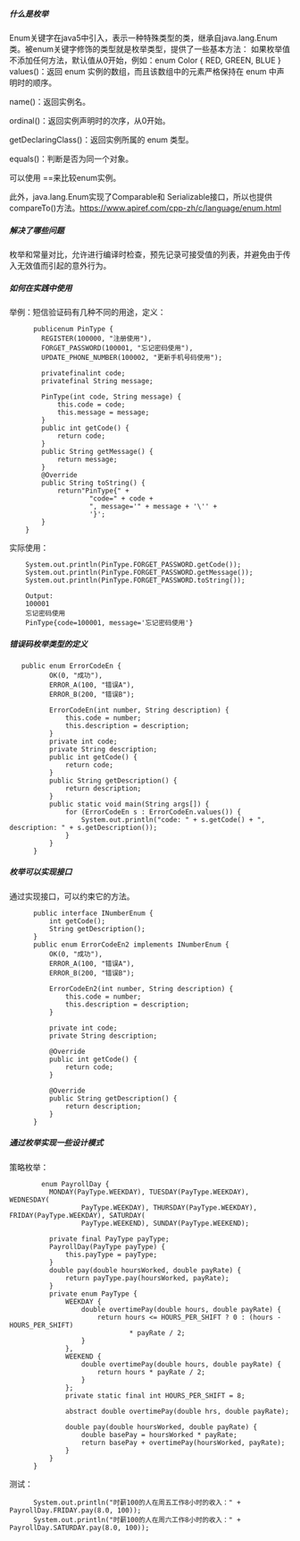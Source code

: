 ##### 什么是枚举
Enum关键字在java5中引入，表示一种特殊类型的类，继承自java.lang.Enum类。被enum关键字修饰的类型就是枚举类型，提供了一些基本方法：
如果枚举值不添加任何方法，默认值从0开始，例如：enum Color { RED, GREEN, BLUE }
values()：返回 enum 实例的数组，而且该数组中的元素严格保持在 enum 中声明时的顺序。

name()：返回实例名。

ordinal()：返回实例声明时的次序，从0开始。

getDeclaringClass()：返回实例所属的 enum 类型。

equals()：判断是否为同一个对象。

可以使用 ==来比较enum实例。

此外，java.lang.Enum实现了Comparable和 Serializable接口，所以也提供 compareTo()方法。https://www.apiref.com/cpp-zh/c/language/enum.html
##### 解决了哪些问题
枚举和常量对比，允许进行编译时检查，预先记录可接受值的列表，并避免由于传入无效值而引起的意外行为。

##### 如何在实践中使用
举例：短信验证码有几种不同的用途，定义：

          publicenum PinType {
            REGISTER(100000, "注册使用"),
            FORGET_PASSWORD(100001, "忘记密码使用"),
            UPDATE_PHONE_NUMBER(100002, "更新手机号码使用");

            privatefinalint code;
            privatefinal String message;

            PinType(int code, String message) {
                this.code = code;
                this.message = message;
            }
            public int getCode() {
                return code;
            }
            public String getMessage() {
                return message;
            }
            @Override
            public String toString() {
                return"PinType{" +
                        "code=" + code +
                        ", message='" + message + '\'' +
                        '}';
            }
        }
实际使用：

        System.out.println(PinType.FORGET_PASSWORD.getCode());
        System.out.println(PinType.FORGET_PASSWORD.getMessage());
        System.out.println(PinType.FORGET_PASSWORD.toString());
        
        Output:
        100001
        忘记密码使用
        PinType{code=100001, message='忘记密码使用'}
##### 错误码枚举类型的定义

       public enum ErrorCodeEn {
              OK(0, "成功"),
              ERROR_A(100, "错误A"),
              ERROR_B(200, "错误B");

              ErrorCodeEn(int number, String description) {
                  this.code = number;
                  this.description = description;
              }
              private int code;
              private String description;
              public int getCode() {
                  return code;
              }
              public String getDescription() {
                  return description;
              }
              public static void main(String args[]) {
                  for (ErrorCodeEn s : ErrorCodeEn.values()) {
                      System.out.println("code: " + s.getCode() + ", description: " + s.getDescription());
                  }
              }
          }
##### 枚举可以实现接口
通过实现接口，可以约束它的方法。

          public interface INumberEnum {
              int getCode();
              String getDescription();
          }
          public enum ErrorCodeEn2 implements INumberEnum {
              OK(0, "成功"),
              ERROR_A(100, "错误A"),
              ERROR_B(200, "错误B");

              ErrorCodeEn2(int number, String description) {
                  this.code = number;
                  this.description = description;
              }

              private int code;
              private String description;

              @Override
              public int getCode() {
                  return code;
              }

              @Override
              public String getDescription() {
                  return description;
              }
          }
##### 通过枚举实现一些设计模式
策略枚举：

            enum PayrollDay {
              MONDAY(PayType.WEEKDAY), TUESDAY(PayType.WEEKDAY), WEDNESDAY(
                      PayType.WEEKDAY), THURSDAY(PayType.WEEKDAY), FRIDAY(PayType.WEEKDAY), SATURDAY(
                      PayType.WEEKEND), SUNDAY(PayType.WEEKEND);

              private final PayType payType;
              PayrollDay(PayType payType) {
                  this.payType = payType;
              }
              double pay(double hoursWorked, double payRate) {
                  return payType.pay(hoursWorked, payRate);
              }
              private enum PayType {
                  WEEKDAY {
                      double overtimePay(double hours, double payRate) {
                          return hours <= HOURS_PER_SHIFT ? 0 : (hours - HOURS_PER_SHIFT)
                                  * payRate / 2;
                      }
                  },
                  WEEKEND {
                      double overtimePay(double hours, double payRate) {
                          return hours * payRate / 2;
                      }
                  };
                  private static final int HOURS_PER_SHIFT = 8;

                  abstract double overtimePay(double hrs, double payRate);

                  double pay(double hoursWorked, double payRate) {
                      double basePay = hoursWorked * payRate;
                      return basePay + overtimePay(hoursWorked, payRate);
                  }
              }
          }
测试：

          System.out.println("时薪100的人在周五工作8小时的收入：" + PayrollDay.FRIDAY.pay(8.0, 100));
          System.out.println("时薪100的人在周六工作8小时的收入：" + PayrollDay.SATURDAY.pay(8.0, 100));
